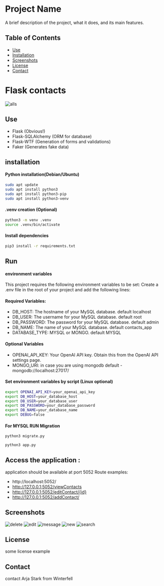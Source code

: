 # Project Name

A brief description of the project, what it does, and its main features.

## Table of Contents

- [Use](#use)
- [Installation](#installation)
- [Screenshots](#Screenshots)
- [License](#license)
- [Contact](#contact)


# Flask contacts

![alls](https://github.com/tanrax/flask-contacts/raw/master/screenshots/alls.jpg)

## Use

* Flask (Obvious!)
* Flask-SQLAlchemy (ORM for database)
* Flask-WTF (Generation of forms and validations)
* Faker (Generates fake data)

## installation
#### Python installation(Debian/Ubuntu)
```bash
sudo apt update
sudo apt install python3
sudo apt install python3-pip
sudo apt install python3-venv

```
#### .venv creation (Optional)
```bash
python3 -m venv .venv
source .venv/bin/activate
```

#### Install dependencies
```bash
pip3 install -r requirements.txt
```


## Run

#### environment variables
This project requires the following environment variables to be set:
Create a .env file in the root of your project and add the following lines:
#### Required Variables:

 - DB_HOST: The hostname of your MySQL database. default localhost
 - DB_USER: The username for your MySQL database. default root
 - DB_PASSWORD: The password for your MySQL database. default admin
 - DB_NAME: The name of your MySQL database. default contacts_app
 - DATABASE_TYPE: MYSQL or MONGO. default MYSQL

#### Optional Variables
 - OPENAI_API_KEY: Your OpenAI API key. Obtain this from the OpenAI API settings page.
 - MONGO_URI: in case you are using mongodb default - mongodb://localhost:27017/

#### Set environment variables by script (Linux optional)
```bash
export OPENAI_API_KEY=your_openai_api_key
export DB_HOST=your_database_host
export DB_USER=your_database_user
export DB_PASSWORD=your_database_password
export DB_NAME=your_database_name
export DEBUG=false
```


#### For MYSQL RUN Migration
```bash
python3 migrate.py
```


```bash
python3 app.py
```

## Access the application :
application should be available at port 5052
Route examples:
- http://localhost:5052/
- http://127.0.0.1:5052/viewContacts
- http://127.0.0.1:5052/editContact/{id}
- http://127.0.0.1:5052/addContact/

## Screenshots

![delete](https://github.com/tanrax/flask-contacts/raw/master/screenshots/delete.jpg)
![edit](https://github.com/tanrax/flask-contacts/raw/master/screenshots/edit.jpg)
![message](https://github.com/tanrax/flask-contacts/raw/master/screenshots/message.jpg)
![new](https://github.com/tanrax/flask-contacts/raw/master/screenshots/new.jpg)
![search](https://github.com/tanrax/flask-contacts/raw/master/screenshots/search.jpg)

## License
some license example

## Contact
contact Arja Stark from Winterfell
```
